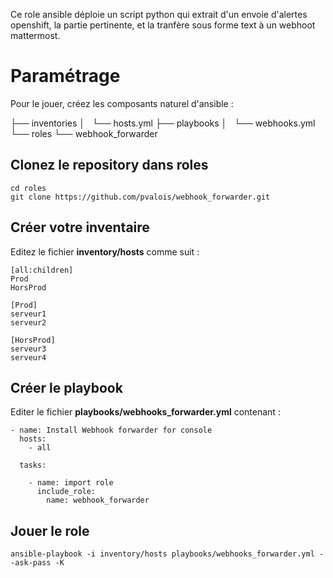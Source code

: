 Ce role ansible déploie un script python qui extrait d'un envoie d'alertes openshift, la partie pertinente, et la tranfère sous forme text à un webhoot mattermost.

Paramétrage
============

Pour le jouer, créez les composants naturel d'ansible : 

├── inventories
│   └── hosts.yml
├── playbooks
│   └── webhooks.yml
└── roles
    └── webhook_forwarder
    
Clonez le repository dans roles
--------------------------------

```
cd roles
git clone https://github.com/pvalois/webhook_forwarder.git
```

Créer votre inventaire
-----------------------

Editez le fichier **inventory/hosts** comme suit : 

```
[all:children]
Prod
HorsProd

[Prod]
serveur1
serveur2

[HorsProd]
serveur3
serveur4
```

Créer le playbook
------------------

Editer le fichier **playbooks/webhooks_forwarder.yml** contenant : 

``` 
- name: Install Webhook forwarder for console
  hosts: 
    - all

  tasks:

    - name: import role
      include_role: 
        name: webhook_forwarder
``` 

Jouer le role  
--------------

```
ansible-playbook -i inventory/hosts playbooks/webhooks_forwarder.yml --ask-pass -K 
``` 

